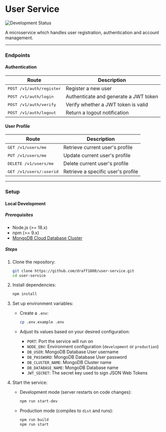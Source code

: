 # User Service
![Development Status](https://img.shields.io/badge/status-in%20development-yellow)

A microservice which handles user registration, authentication and account management.

---

### Endpoints
#### Authentication
| Route | Description                                          
|-------|-------------
| <kbd>POST /v1/auth/register</kbd> | Register a new user
| <kbd>POST /v1/auth/login</kbd> | Authenticate and generate a JWT token
| <kbd>POST /v1/auth/verify</kbd> | Verify whether a JWT token is valid
| <kbd>POST /v1/auth/logout</kbd> | Return a logout notification

#### User Profile
| Route | Description                                          
|-------|-------------
| <kbd>GET /v1/users/me</kbd> | Retrieve current user's profile
| <kbd>PUT /v1/users/me</kbd> | Update current user's profile
| <kbd>DELETE /v1/users/me</kbd> | Delete current user's profile
| <kbd>GET /v1/users/:userid</kbd> | Retrieve a specific user's profile

---

### Setup

#### Local Development

##### Prerequisites

- Node.js (>= 18.x)
- npm (>= 9.x)
- [MongoDB Cloud Database Cluster](https://www.mongodb.com/products/platform/cloud)

##### Steps

1. Clone the repository:

    ```bash
    git clone https://github.com/draff1800/user-service.git
    cd user-service
    ```

2. Install dependencies:

    ```bash
    npm install
    ```

3. Set up environment variables:

    - Create a `.env`:

      ```bash
      cp .env.example .env
      ```

    - Adjust its values based on your desired configuration:

      - `PORT`: Port the service will run on
      - `NODE_ENV`: Environment configuration (`development` or `production`)
      - `DB_USER`: MongoDB Database User username
      - `DB_PASSWORD`: MongoDB Database User password
      - `DB_CLUSTER_NAME`: MongoDB Cluster name
      - `DB_DATABASE_NAME`: MongoDB Database name
      - `JWT_SECRET`: The secret key used to sign JSON Web Tokens

4. Start the service:

    - Development mode (server restarts on code changes):

      ```bash
      npm run start-dev
      ```

    - Production mode (compiles to `dist` and runs):

      ```bash
      npm run build
      npm run start
      ```
